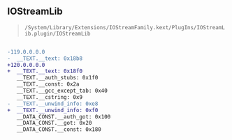 ## IOStreamLib

> `/System/Library/Extensions/IOStreamFamily.kext/PlugIns/IOStreamLib.plugin/IOStreamLib`

```diff

-119.0.0.0.0
-  __TEXT.__text: 0x18b8
+120.0.0.0.0
+  __TEXT.__text: 0x18f0
   __TEXT.__auth_stubs: 0x1f0
   __TEXT.__const: 0x2a
   __TEXT.__gcc_except_tab: 0x40
   __TEXT.__cstring: 0x9
-  __TEXT.__unwind_info: 0xe8
+  __TEXT.__unwind_info: 0xf0
   __DATA_CONST.__auth_got: 0x100
   __DATA_CONST.__got: 0x20
   __DATA_CONST.__const: 0x180

```
